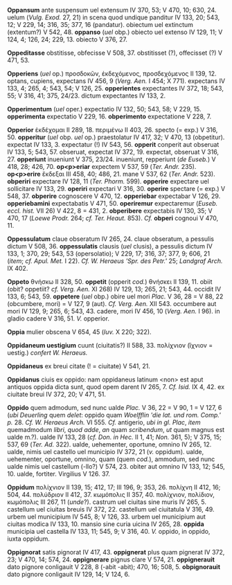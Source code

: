**Oppansum** ante suspensum uel extensum IV 370, 53; V 470, 10; 630, 24.
uelum (*Vulg. Exod.* 27, 21) in scena quod undique panditur IV 133, 20;
543, 12; V 229, 14; 316, 35; 377, 16 (pandatur). obiectum uel extinctum
(extentum?) V 542, 48. **oppanso** (*uel* obp.) obiecto uel extenso IV
129, 11; V 124, 4; 126, 24; 229, 13. obiecto V 376, 27.

**Oppeditasse** obstitisse, obfecisse V 508, 37. obstitisset (?),
offecisset (?) V 471, 53.

**Opperiens** (*uel* op.) προσδοκῶν, ἐκδεχόμενος, προσδεχόμενος II 139,
12. optans, cupiens, expectans IV 456, 9 (*Verg. Aen.* I 454; X 771).
expectans IV 133, 4; 265, 4; 543, 54; V 126, 25. **opperientes**
expectantes IV 372, 18; 543, 55; V 316, 41; 375, 24/23. dictum
expectantes IV 133, 2.

**Opperimentum** (*uel* oper.) expectatio IV 132, 50; 543, 58; V 229,
15. **opperimenta** expectatio V 229, 16. **obperimento** expectatione V
228, 7.

**Opperior** ἐκδέχομαι II 289, 18. περιμένω II 403, 26. specto (= exp.)
V 316, 50. **opperitur** (*uel* obp. *uel* op.) praestolatur IV 417, 32;
V 470, 13 (obpetitur). expectat IV 133, 3. expectatur (!) IV 543, 56.
**opperit** conperit aut obseruat IV 133, 5; 543, 57. obseruat, expectat
IV 372, 19. expectat, obseruat V 316, 27. **opperiunt** inueniunt V 375,
23/24. inueniunt, repperiunt (*de Euseb.*) V 418, 28; 426, 70.
**op\<p\>eriar** expectem V 537, 59 (*Ter. Andr.* 235). **op\<p\>erire**
ἔκδεξαι III 458, 40; 486, 21. mane V 537, 62 (*Ter. Andr.* 523).
**obperiri** expectare IV 128, 11 (*Ter. Phorm.* 599). **opperire**
expectare uel sollicitare IV 133, 29. **operiri** expectari V 316, 30.
**operire** spectare (= exp.) V 548, 37. **obperire** cognoscere V 470,
12. **opperiebar** expectabar V 126, 29. **opperiebamini** expectabatis
V 471, 50. **operiremur** expectaremur (*Euseb. eccl. hist.* VII 26) V
422, 8 = 431, 2. **obperibere** expectabis IV 130, 35; V 470, 17 (*Loewe
Prodr.* 264; *cf. Ter. Heaut.* 853). *Cf.* **obperi** cognoui V 470, 11.

**Oppessulatum** claue obseratum IV 265, 24. claue obseratum, a pessulis
dictum V 508, 36. **oppessulatis** clausis (*uel* clusis), a pessulis
dictum IV 133, 1; 370, 29; 543, 53 (opersolatio); V 229, 17; 316, 37;
377, 9; 606, 21 (*item*; *cf. Apul. Met.* I 22). *Cf. W. Heraeus 'Spr.
des Petr.'* 25; *Landgraf Arch.* IX 402.

**Oppeto** θνήσκω II 328, 50. **oppetit** (opperit *cod.*) θνήσκει II
139, 11. obiit (obit? oppetiit? *cf. Verg. Aen.* XI 268) IV 129, 13;
265, 21; 543, 44. occidit IV 133, 6; 543, 59. **oppetere** (*uel* obp.)
obire uel mori *Plac.* V 36, 28 = V 88, 22 (obcumbere, mori) = V 127, 9
(aut). *Cf. Verg. Aen.* XII 543. occumbere aut mori IV 129, 9; 265, 6;
543, 43. cadere, mori IV 456, 10 (*Verg. Aen.* I 96). in gladio cadere
V 316, 51. *V.* opperior.

**Oppia** mulier obscena V 654, 45 (*Iuv.* X 220; 322).

**Oppidaneum uestigium** cuunt (ciuitatis?) II 588, 33. πολίχνιον
(ἵχνιον = uestig.) *confert W. Heraeus.*

**Oppidaneus** ex breui citate (! = ciuitate) V 541, 21.

**Oppidanus** ciuis ex oppido: nam oppidaneus latinum \<non\> est aput
antiquos oppida dicta sunt, quod opem darent IV 265, 7. *Cf. Isid.* IX
4, 42. ex ciuitate breui IV 372, 20; V 471, 51.

**Oppido** quem admodum, sed nunc ualde *Plac.* V 36, 22 = V 90, 1 = V
127, 6 (*ubi Deuerling* quem *delet*: oppido quam *Woelfflin 'die lat.
und rom. Comp.' p.* 28. *Cf. W. Heraeus Arch.* VI 555. *Cf.* antigerio,
*ubi in gl. Plac*, *item* quemadmodum *libri*, *quod adde*, *an* quam
*scribendum*, *ut* quam magnus est ualde m.?). ualde IV 133, 28 (*cf.
Don. in Hec.* II 1, 41; *Non.* 361, 5); V 375, 15; 537, 69 (*Ter. Ad.*
322). ualde, uehementer, oportune, omnino IV 265, 12. ualde, nimis uel
castello uel municipio IV 372, 21 (*v.* oppidum). ualde, uehementer,
oportune, omnino, quam (quem *cod.*), ammodum, sed nunc ualde nimis uel
castellum (-llo?) V 574, 23. obiter aut omnino IV 133, 12; 545, 10.
ualde, fortiter. Virgilius V 126. 37.

**Oppidum** πολίχνιον II 139, 15; 412, 17; III 196, 9; 353, 26. πολίχνη
II 412, 16; 504, 44. πολύδριον II 412, 37. κωμόπολις II 357, 40.
πολίχνιον, πολίδιον, κωμόπολις III 267, 11 (*unde*?). castrum uel
ciuitas sine muris IV 265, 5. castellum uel ciuitas breuis IV 372, 22.
castellum uel ciuitatula V 316, 49. urbem uel municipium IV 545, 8; V
126, 33. urbem uel municipium aut ciuitas modica IV 133, 10. mansio sine
curia uicina IV 265, 28. **oppida** municipia uel castella IV 133, 11;
545, 9; V 316, 40. *V.* oppido, in oppido, iuxta oppidum.

**Oppignorat** satis pignorat IV 417, 43. **oppignerat** plus quam
pignerat IV 372, 23; V 470, 14; 574, 24. **oppignerare** pignus clare V
574, 21. **oppignerauit** dato pignore conligauit V 228, 8 (-abit
-abit); 470, 16; 508, 5. **obpignorauit** dato pignore conligauit IV
129, 14; V 124, 6.
